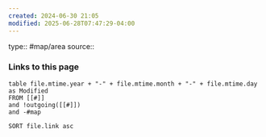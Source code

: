 ```yaml
---
created: 2024-06-30 21:05
modified: 2025-06-28T07:47:29-04:00
---
```

type:: #map/area
source::



### Links to this page
```dataview
table file.mtime.year + "-" + file.mtime.month + "-" + file.mtime.day as Modified
FROM [[#]]
and !outgoing([[#]])
and -#map

SORT file.link asc
```
